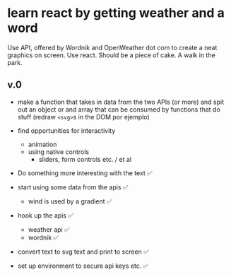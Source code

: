 # learn react by getting weather and a word

Use API, offered by Wordnik and OpenWeather dot com to create a neat graphics on screen. Use react. Should be a piece of cake. A walk in the park.

## v.0

- make a function that takes in data from the two APIs (or more) and spit out an object or and array that can be consumed by functions that do stuff (redraw `<svg>`s in the DOM por ejemplo)

- find opportunities for interactivity
  - animation
  - using native controls
    - sliders, form controls etc. / et al

- Do something more interesting with the text ✅

- start using some data from the apis ✅
  - wind is used by a gradient ✅

- hook up the apis ✅
  - weather api ✅
  - wordnik ✅

- convert text to svg text and print to screen ✅

- set up environment to secure api keys etc. ✅
